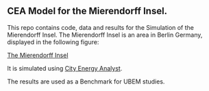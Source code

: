 ## CEA Model for the Mierendorff Insel. 

This repo contains code, data and results for the Simulation of the Mierendorff Insel. The Mierendorff Insel is an area in Berlin Germany, displayed in the following figure: 

[The Mierendorff Insel](\img\Mierendorff.png)



It is simulated using [City Energy Analyst](https://www.cityenergyanalyst.com/).

The results are used as a Benchmark for UBEM studies. 

